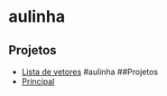 # aulinha
## Projetos
* [Lista de vetores](projeto/)
#aulinha
##Projetos
* [Principal](projeto/Projetodehoje/src/projetodehoje/Principal.java/)
